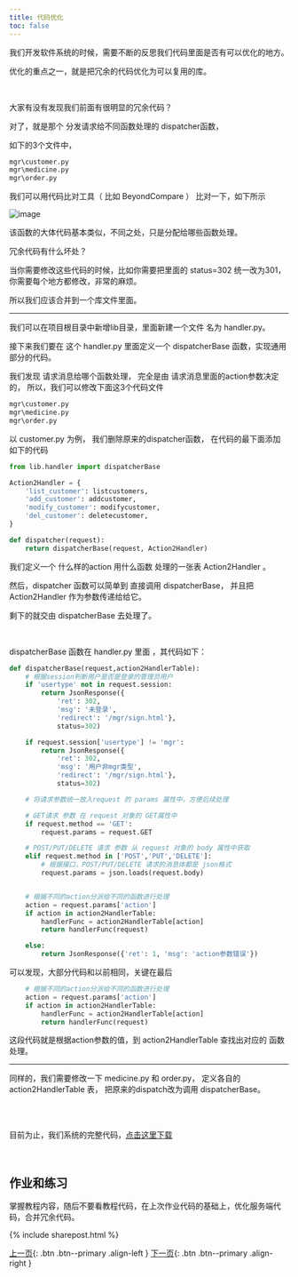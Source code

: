 ```yaml
---
title: 代码优化
toc: false
---
```



我们开发软件系统的时候，需要不断的反思我们代码里面是否有可以优化的地方。

优化的重点之一，就是把冗余的代码优化为可以复用的库。

<br>

大家有没有发现我们前面有很明显的冗余代码？

对了，就是那个 分发请求给不同函数处理的 dispatcher函数，

如下的3个文件中，

```py
mgr\customer.py
mgr\medicine.py
mgr\order.py
```

我们可以用代码比对工具（ 比如 BeyondCompare ） 比对一下，如下所示

![image](https://user-images.githubusercontent.com/36257654/51889720-34a8e180-23d5-11e9-9928-32623a2f4d39.png)

该函数的大体代码基本类似，不同之处，只是分配给哪些函数处理。

冗余代码有什么坏处？ 

当你需要修改这些代码的时候，比如你需要把里面的 status=302 统一改为301，你需要每个地方都修改，非常的麻烦。

所以我们应该合并到一个库文件里面。


---

我们可以在项目根目录中新增lib目录，里面新建一个文件 名为 handler.py。

接下来我们要在 这个 handler.py 里面定义一个 dispatcherBase 函数，实现通用部分的代码。

我们发现 请求消息给哪个函数处理， 完全是由 请求消息里面的action参数决定的， 所以，我们可以修改下面这3个代码文件

```py
mgr\customer.py
mgr\medicine.py
mgr\order.py
```

以 customer.py 为例， 我们删除原来的dispatcher函数， 在代码的最下面添加 如下的代码

```py
from lib.handler import dispatcherBase

Action2Handler = {
    'list_customer': listcustomers,
    'add_customer': addcustomer,
    'modify_customer': modifycustomer,
    'del_customer': deletecustomer,
}

def dispatcher(request):
    return dispatcherBase(request, Action2Handler)
```

我们定义一个 什么样的action 用什么函数 处理的一张表 Action2Handler 。

然后，dispatcher 函数可以简单到 直接调用 dispatcherBase， 并且把Action2Handler 作为参数传递给给它。

剩下的就交由 dispatcherBase 去处理了。

<br>

dispatcherBase 函数在 handler.py 里面 ，其代码如下：


```py
def dispatcherBase(request,action2HandlerTable):
    # 根据session判断用户是否是登录的管理员用户
    if 'usertype' not in request.session:
        return JsonResponse({
            'ret': 302,
            'msg': '未登录',
            'redirect': '/mgr/sign.html'},
            status=302)

    if request.session['usertype'] != 'mgr':
        return JsonResponse({
            'ret': 302,
            'msg': '用户非mgr类型',
            'redirect': '/mgr/sign.html'},
            status=302)

    # 将请求参数统一放入request 的 params 属性中，方便后续处理

    # GET请求 参数 在 request 对象的 GET属性中
    if request.method == 'GET':
        request.params = request.GET

    # POST/PUT/DELETE 请求 参数 从 request 对象的 body 属性中获取
    elif request.method in ['POST','PUT','DELETE']:
        # 根据接口，POST/PUT/DELETE 请求的消息体都是 json格式
        request.params = json.loads(request.body)


    # 根据不同的action分派给不同的函数进行处理
    action = request.params['action']
    if action in action2HandlerTable:
        handlerFunc = action2HandlerTable[action]
        return handlerFunc(request)

    else:
        return JsonResponse({'ret': 1, 'msg': 'action参数错误'})
```

可以发现，大部分代码和以前相同，关键在最后 

```py
    # 根据不同的action分派给不同的函数进行处理
    action = request.params['action']
    if action in action2HandlerTable:
        handlerFunc = action2HandlerTable[action]
        return handlerFunc(request)
```

这段代码就是根据action参数的值，到 action2HandlerTable 查找出对应的 函数处理。



----

同样的，我们需要修改一下 medicine.py 和 order.py， 定义各自的 action2HandlerTable 表， 把原来的dispatch改为调用 dispatcherBase。

<br><br>

目前为止，我们系统的完整代码，[点击这里下载](http://v.python666.vip/file/django/bysms_10.zip)

<br>

## 作业和练习


掌握教程内容，随后不要看教程代码，在上次作业代码的基础上，优化服务端代码，合并冗余代码。


{% include sharepost.html %}

[上一页](/doc/tutorial/django/12/){: .btn .btn--primary .align-left }
[下一页](/doc/tutorial/django/14/){: .btn .btn--primary .align-right }





